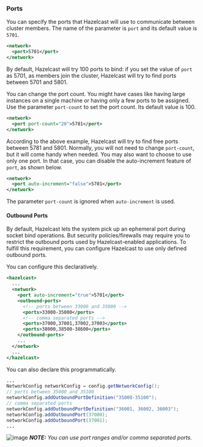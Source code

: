 

### Ports

You can specify the ports that Hazelcast will use to communicate between cluster members. The name of the parameter is `port` and its default value is `5701`.

```xml
<network>
  <port>5701</port>
</network>
```

By default, Hazelcast will try 100 ports to bind: if you set the value of `port` as 5701, as members join the cluster, Hazelcast will try to find ports between 5701 and 5801. 

You can change the port count. You might have cases like having large instances on a single machine or having only a few ports to be assigned. Use the parameter `port-count` to set the port count. Its default value is 100.

```xml
<network>
  <port port-count="20">5781</port>
</network>
```

According to the above example, Hazelcast will try to find free ports between 5781 and 5801. Normally, you will not need to change `port-count`, but it will come handy when needed. You may also want to choose to use only one port. In that case, you can disable the auto-increment feature of `port`, as shown below.

```xml
<network>
  <port auto-increment="false">5701</port>
</network>
```

The parameter `port-count` is ignored when `auto-increment` is used.


#### Outbound Ports

By default, Hazelcast lets the system pick up an ephemeral port during socket bind operations. But security policies/firewalls may require you to restrict the outbound ports used by Hazelcast-enabled applications. To fulfill this requirement, you can configure Hazelcast to use only defined outbound ports.

You can configure this declaratively. 

```xml
<hazelcast>
  ...
  <network>
    <port auto-increment="true">5701</port>
    <outbound-ports>
      <!-- ports between 33000 and 35000 -->
      <ports>33000-35000</ports>
      <!-- comma separated ports -->
      <ports>37000,37001,37002,37003</ports> 
      <ports>38000,38500-38600</ports>
    </outbound-ports>
    ...
  </network>
  ...
</hazelcast>
```

You can also declare this programmatically.

```java
...
NetworkConfig networkConfig = config.getNetworkConfig();
// ports between 35000 and 35100
networkConfig.addOutboundPortDefinition("35000-35100");
// comma separated ports
networkConfig.addOutboundPortDefinition("36001, 36002, 36003");
networkConfig.addOutboundPort(37000);
networkConfig.addOutboundPort(37001);
...
```

![image](images/NoteSmall.jpg) ***NOTE:*** *You can use port ranges and/or comma separated ports.*
<br></br>
